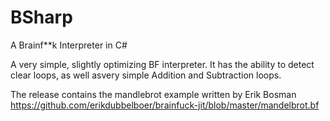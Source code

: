 # BSharp
A Brainf**k Interpreter in C#

A very simple, slightly optimizing BF interpreter.  It has the ability to detect clear loops, as well asvery simple Addition and Subtraction loops.

The release contains the mandlebrot example written by Erik Bosman https://github.com/erikdubbelboer/brainfuck-jit/blob/master/mandelbrot.bf
